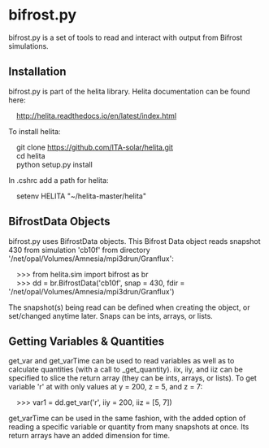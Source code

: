 bifrost.py
==========

bifrost.py is a set of tools to read and interact with output from Bifrost simulations.

Installation
------------

bifrost.py is part of the helita library. Helita documentation can be found here: 

&nbsp;&nbsp;&nbsp; http://helita.readthedocs.io/en/latest/index.html

To install helita:

  &nbsp;&nbsp;&nbsp; git clone https://github.com/ITA-solar/helita.git <br />
  &nbsp;&nbsp;&nbsp; cd helita <br />
  &nbsp;&nbsp;&nbsp; python setup.py install

In .cshrc add a path for helita: <br />

  &nbsp;&nbsp;&nbsp; setenv HELITA "~/helita-master/helita"

BifrostData Objects
-------------------

bifrost.py uses BifrostData objects. This Bifrost Data object reads snapshot 430 from simulation 'cb10f' from directory '/net/opal/Volumes/Amnesia/mpi3drun/Granflux':

&nbsp;&nbsp;&nbsp; >>> from helita.sim import bifrost as br <br />
&nbsp;&nbsp;&nbsp; >>> dd = br.BifrostData('cb10f', snap = 430, fdir = '/net/opal/Volumes/Amnesia/mpi3drun/Granflux')

The snapshot(s) being read can be defined when creating the object, or set/changed anytime later. Snaps can be ints, arrays, or lists. 

Getting Variables & Quantities
------------------------------

get_var and get_varTime can be used to read variables as well as to calculate quantities (with a call to _get_quantity). iix, iiy, and iiz can be specified to slice the return array (they can be ints, arrays, or lists). To get variable 'r' at with only values at y = 200, z = 5, and z = 7:

&nbsp;&nbsp;&nbsp; >>> var1 = dd.get_var('r', iiy = 200, iiz = [5, 7])

get_varTime can be used in the same fashion, with the added option of reading a specific variable or quantity from many snapshots at once. Its return arrays have an added dimension for time.
